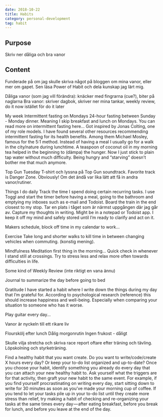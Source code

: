```yaml
---
date: 2018-10-22
title: Habits
category: personal-development
tag: habit
---
```


## Purpose

Skriv ner dåliga och bra vanor

## Content

Funderade på om jag skulle skriva något på bloggen om mina vanor, eller mer om gapet. Sen läsa Power of Habit och dela kunskap jag lärt mig.

Dåliga vanor (som jag vill förändra): knäcker med fingrarna (cue?), biter på naglarna
Bra vanor: skriver dagbok, skriver ner mina tankar, weekly review, do it now istället för do it later

My week
Intermittent fasting on Mondays
24-hour fasting between Sunday - Monday dinner. Meaning I skip breakfast and lunch on Mondays. You can read more on intermittent fasting here… Got inspired by Jonas Colting, one of my role models. I have found several other resources recommending intermittent fasting for its health benefits. Among them Michael Mosley, famous for the 5:1 method. Instead of having a meal I usually go for a walk in the city/nature during lunchtime. A teaspoon of coconut oil in my morning tea helped in the beginning to (dämpa) the hunger. Now I just stick to plain tap water without much difficulty. Being hungry and “starving” doesn’t bother me that much anymore.

Top Gun Tuesday
T-shirt och lyssna på Top Gun soundtrack. Favorite track is Danger Zone. Obviously! Om det ändå var lika lätt att få in andra vanor/rutiner. 

Things I do daily
Track the time I spend doing certain recurring tasks. I use Toggl and start the timer before having a meal, going to the bathroom and emptying my inboxes such as e-mail and Todoist.
Board the train in the end closest to my stop. Tar en plats i tåget som är närmst uppgången där jag går av. Capture my thoughts in writing. Might be in a notepad or Todoist app. I keep it off my mind and safely stored until I’m ready to clarify and act on it.

Makers schedule, block off time in my calendar to work...

Exercise
Take long and shorter walks to kill time in between changing vehicles when commuting. (konstig mening).

Mindfulness
Meditation first thing in the morning…
Quick check in whenever I stand still at crossings.
Try to stress less and relax more often towards difficulties in life.

Some kind of Weekly Review (inte riktigt en vana ännu)

Journal to summarize the day before going to bed

Gratitude
I have started a habit where I write down the things during my day that I’m grateful for. According to psychological research (reference) this should increase happiness and well-being. Especially when comparing your situation to someone who has it worse.

Play guitar every day...

Vanor är nyckeln till ett rikare liv

Flourskölj efter lunch
Dålig morgonrutin
Ingen frukost - dåligt

Skulle vilja stretcha och skriva race report oftare efter träning och tävling. Löpskolning och styrketräning. 

Find a healthy habit that you want create. Do you want to write/code/create X hours every day? Or keep your to-do list organized and up-to-date?
Once you choose your habit, identify something you already do every day that you can attach your new healthy habit to. Ask yourself what the triggers are for that activity, then graft your new habit to the same event.
For example, if you find yourself procrastinating on writing every day, start sitting down to write for 30 minutes as soon as you’ve made your morning cup of coffee. If you tend to let your tasks pile up in your to-do list until they create more stress than relief, try making a habit of checking and re-organizing your tasks at the same times every day — after eating breakfast, before you break for lunch, and before you leave at the end of the day.